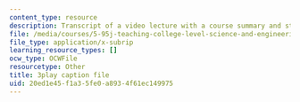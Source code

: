 ```yaml
---
content_type: resource
description: Transcript of a video lecture with a course summary and student questions.
file: /media/courses/5-95j-teaching-college-level-science-and-engineering-spring-2009/20ed1e45f1a35fe0a8934f61ec149975_IXjwZlJ9Uvk.vtt
file_type: application/x-subrip
learning_resource_types: []
ocw_type: OCWFile
resourcetype: Other
title: 3play caption file
uid: 20ed1e45-f1a3-5fe0-a893-4f61ec149975
---
```

